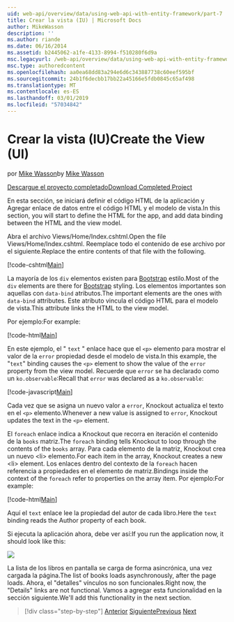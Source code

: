 ```yaml
---
uid: web-api/overview/data/using-web-api-with-entity-framework/part-7
title: Crear la vista (IU) | Microsoft Docs
author: MikeWasson
description: ''
ms.author: riande
ms.date: 06/16/2014
ms.assetid: b2445062-a1fe-4133-8994-f510280f6d9a
msc.legacyurl: /web-api/overview/data/using-web-api-with-entity-framework/part-7
msc.type: authoredcontent
ms.openlocfilehash: aa0ea68dd83a294e6d6c343887738c60eef595bf
ms.sourcegitcommit: 24b1f6decbb17bb22a45166e5fdb0845c65af498
ms.translationtype: MT
ms.contentlocale: es-ES
ms.lasthandoff: 03/01/2019
ms.locfileid: "57034842"
---
```

<a name="create-the-view-ui"></a><span data-ttu-id="305bc-102">Crear la vista (IU)</span><span class="sxs-lookup"><span data-stu-id="305bc-102">Create the View (UI)</span></span>
====================
<span data-ttu-id="305bc-103">por [Mike Wasson](https://github.com/MikeWasson)</span><span class="sxs-lookup"><span data-stu-id="305bc-103">by [Mike Wasson](https://github.com/MikeWasson)</span></span>

[<span data-ttu-id="305bc-104">Descargue el proyecto completado</span><span class="sxs-lookup"><span data-stu-id="305bc-104">Download Completed Project</span></span>](https://github.com/MikeWasson/BookService)

<span data-ttu-id="305bc-105">En esta sección, se iniciará definir el código HTML de la aplicación y Agregar enlace de datos entre el código HTML y el modelo de vista.</span><span class="sxs-lookup"><span data-stu-id="305bc-105">In this section, you will start to define the HTML for the app, and add data binding between the HTML and the view model.</span></span>

<span data-ttu-id="305bc-106">Abra el archivo Views/Home/Index.cshtml.</span><span class="sxs-lookup"><span data-stu-id="305bc-106">Open the file Views/Home/Index.cshtml.</span></span> <span data-ttu-id="305bc-107">Reemplace todo el contenido de ese archivo por el siguiente.</span><span class="sxs-lookup"><span data-stu-id="305bc-107">Replace the entire contents of that file with the following.</span></span>

[!code-cshtml[Main](part-7/samples/sample1.cshtml)]

<span data-ttu-id="305bc-108">La mayoría de los `div` elementos existen para [Bootstrap](http://getbootstrap.com/) estilo.</span><span class="sxs-lookup"><span data-stu-id="305bc-108">Most of the `div` elements are there for [Bootstrap](http://getbootstrap.com/) styling.</span></span> <span data-ttu-id="305bc-109">Los elementos importantes son aquellas con `data-bind` atributos.</span><span class="sxs-lookup"><span data-stu-id="305bc-109">The important elements are the ones with `data-bind` attributes.</span></span> <span data-ttu-id="305bc-110">Este atributo vincula el código HTML para el modelo de vista.</span><span class="sxs-lookup"><span data-stu-id="305bc-110">This attribute links the HTML to the view model.</span></span>

<span data-ttu-id="305bc-111">Por ejemplo:</span><span class="sxs-lookup"><span data-stu-id="305bc-111">For example:</span></span>

[!code-html[Main](part-7/samples/sample2.html)]

<span data-ttu-id="305bc-112">En este ejemplo, el &quot; `text` &quot; enlace hace que el `<p>` elemento para mostrar el valor de la `error` propiedad desde el modelo de vista.</span><span class="sxs-lookup"><span data-stu-id="305bc-112">In this example, the &quot;`text`&quot; binding causes the `<p>` element to show the value of the `error` property from the view model.</span></span> <span data-ttu-id="305bc-113">Recuerde que `error` se ha declarado como un `ko.observable`:</span><span class="sxs-lookup"><span data-stu-id="305bc-113">Recall that `error` was declared as a `ko.observable`:</span></span>

[!code-javascript[Main](part-7/samples/sample3.js)]

<span data-ttu-id="305bc-114">Cada vez que se asigna un nuevo valor a `error`, Knockout actualiza el texto en el `<p>` elemento.</span><span class="sxs-lookup"><span data-stu-id="305bc-114">Whenever a new value is assigned to `error`, Knockout updates the text in the `<p>` element.</span></span>

<span data-ttu-id="305bc-115">El `foreach` enlace indica a Knockout que recorra en iteración el contenido de la `books` matriz.</span><span class="sxs-lookup"><span data-stu-id="305bc-115">The `foreach` binding tells Knockout to loop through the contents of the `books` array.</span></span> <span data-ttu-id="305bc-116">Para cada elemento de la matriz, Knockout crea un nuevo &lt;li&gt; elemento.</span><span class="sxs-lookup"><span data-stu-id="305bc-116">For each item in the array, Knockout creates a new &lt;li&gt; element.</span></span> <span data-ttu-id="305bc-117">Los enlaces dentro del contexto de la `foreach` hacen referencia a propiedades en el elemento de matriz.</span><span class="sxs-lookup"><span data-stu-id="305bc-117">Bindings inside the context of the `foreach` refer to properties on the array item.</span></span> <span data-ttu-id="305bc-118">Por ejemplo:</span><span class="sxs-lookup"><span data-stu-id="305bc-118">For example:</span></span>

[!code-html[Main](part-7/samples/sample4.html)]

<span data-ttu-id="305bc-119">Aquí el `text` enlace lee la propiedad del autor de cada libro.</span><span class="sxs-lookup"><span data-stu-id="305bc-119">Here the `text` binding reads the Author property of each book.</span></span>

<span data-ttu-id="305bc-120">Si ejecuta la aplicación ahora, debe ver así:</span><span class="sxs-lookup"><span data-stu-id="305bc-120">If you run the application now, it should look like this:</span></span>

![](part-7/_static/image1.png)

<span data-ttu-id="305bc-121">La lista de los libros en pantalla se carga de forma asincrónica, una vez cargada la página.</span><span class="sxs-lookup"><span data-stu-id="305bc-121">The list of books loads asynchronously, after the page loads.</span></span> <span data-ttu-id="305bc-122">Ahora, el &quot;detalles&quot; vínculos no son funcionales.</span><span class="sxs-lookup"><span data-stu-id="305bc-122">Right now, the &quot;Details&quot; links are not functional.</span></span> <span data-ttu-id="305bc-123">Vamos a agregar esta funcionalidad en la sección siguiente.</span><span class="sxs-lookup"><span data-stu-id="305bc-123">We'll add this functionality in the next section.</span></span>

> [!div class="step-by-step"]
> <span data-ttu-id="305bc-124">[Anterior](part-6.md)
> [Siguiente](part-8.md)</span><span class="sxs-lookup"><span data-stu-id="305bc-124">[Previous](part-6.md)
[Next](part-8.md)</span></span>
